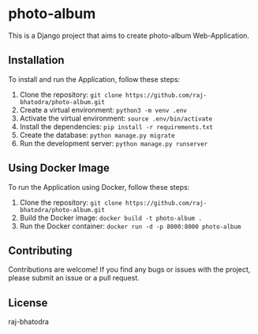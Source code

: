 # photo-album

This is a Django project that aims to create photo-album Web-Application.

## Installation

To install and run the Application, follow these steps:

1. Clone the repository: `git clone https://github.com/raj-bhatodra/photo-album.git`
2. Create a virtual environment: `python3 -m venv .env`
3. Activate the virtual environment: `source .env/bin/activate`
4. Install the dependencies: `pip install -r requirements.txt`
5. Create the database: `python manage.py migrate`
6. Run the development server: `python manage.py runserver`

## Using Docker Image

To run the Application using Docker, follow these steps:

1. Clone the repository: `git clone https://github.com/raj-bhatodra/photo-album.git`
2. Build the Docker image: `docker build -t photo-album .`
3. Run the Docker container: `docker run -d -p 8000:8000 photo-album`

## Contributing

Contributions are welcome! If you find any bugs or issues with the project, please submit an issue or a pull request.

## License

raj-bhatodra
